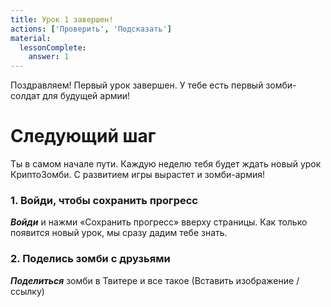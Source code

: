 ```yaml
---
title: Урок 1 завершен!
actions: ['Проверить', 'Подсказать']
material:
  lessonComplete:
    answer: 1
---
```


Поздравляем! Первый урок завершен. У тебе есть первый зомби-солдат для будущей армии!

# Следующий шаг

Ты в самом начале пути. Каждую неделю тебя будет ждать новый урок КриптоЗомби. С развитием игры вырастет и зомби-армия!

### 1. Войди, чтобы сохранить прогресс

***Войди*** и нажми «Сохранить прогресс» вверху страницы. Как только появится новый урок, мы сразу дадим тебе знать. 

### 2. Поделись зомби с друзьями

***Поделиться*** зомби в Твитере и все такое (Вставить изображение / ссылку) 
